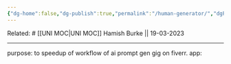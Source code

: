 ```yaml
---
{"dg-home":false,"dg-publish":true,"permalink":"/human-generator/","dgPassFrontmatter":true}
---
```


Related: #
[[UNI MOC\|UNI MOC]]
Hamish Burke || 19-03-2023
***


purpose: to speedup of workflow of ai prompt gen gig on fiverr. app: